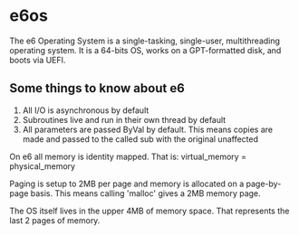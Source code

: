 # e6os
The e6 Operating System is a single-tasking, single-user, multithreading operating system. It is a 64-bits OS, works on a GPT-formatted disk, and boots via UEFI.

## Some things to know about e6
1. All I/O is asynchronous by default
2. Subroutines live and run in their own thread by default
3. All parameters are passed ByVal by default. This means copies are made and passed to the called sub with the original unaffected

On e6 all memory is identity mapped. That is:
	virtual_memory = physical_memory

Paging is setup to 2MB per page and memory is allocated on a page-by-page basis.
This means calling 'malloc' gives a 2MB memory page.

The OS itself lives in the upper 4MB of memory space. That represents the last 2 pages of memory.